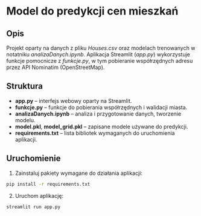 # Model do predykcji cen mieszkań

## Opis
Projekt oparty na danych z pliku *Houses.csv* oraz modelach trenowanych w notatniku *analizaDanych.ipynb*. Aplikacja Streamlit (*app.py*) wykorzystuje funkcje pomocnicze z *funkcje.py*, w tym pobieranie współrzędnych adresu przez API Nominatim (OpenStreetMap).

## Struktura
- **app.py** – interfejs webowy oparty na Streamlit.  
- **funkcje.py** – funkcje do pobierania współrzędnych i walidacji miasta.  
- **analizaDanych.ipynb** – analiza i przygotowanie danych, tworzenie modelu.  
- **model.pkl**, **model_grid.pkl** – zapisane modele używane do predykcji.  
- **requirements.txt** – lista bibliotek wymaganych do uruchomienia aplikacji.

## Uruchomienie
1. Zainstaluj pakiety wymagane do działania aplikacji: 
``` bash
pip install -r requirements.txt
```
2. Uruchom aplikację:
``` bash 
streamlit run app.py
```

